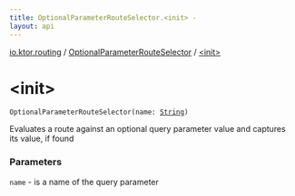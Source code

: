```yaml
---
title: OptionalParameterRouteSelector.<init> - 
layout: api
---
```


<div class='api-docs-breadcrumbs'><a href="../index.html">io.ktor.routing</a> / <a href="index.html">OptionalParameterRouteSelector</a> / <a href="./-init-.html">&lt;init&gt;</a></div>

# &lt;init&gt;

<div class="signature"><code><span class="identifier">OptionalParameterRouteSelector</span><span class="symbol">(</span><span class="parameterName" id="io.ktor.routing.OptionalParameterRouteSelector$<init>(kotlin.String)/name">name</span><span class="symbol">:</span>&nbsp;<a href="https://kotlinlang.org/api/latest/jvm/stdlib/kotlin/-string/index.html"><span class="identifier">String</span></a><span class="symbol">)</span></code></div>

Evaluates a route against an optional query parameter value and captures its value, if found

### Parameters

<code>name</code> - is a name of the query parameter